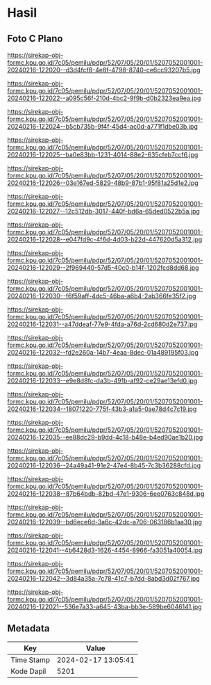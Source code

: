 # Hasil

## Foto C Plano

https://sirekap-obj-formc.kpu.go.id/7c05/pemilu/pdpr/52/07/05/20/01/5207052001001-20240216-122020--d3d4fcf8-4e8f-4798-8740-ce6cc93207b5.jpg

https://sirekap-obj-formc.kpu.go.id/7c05/pemilu/pdpr/52/07/05/20/01/5207052001001-20240216-122022--a095c56f-210d-4bc2-9f9b-d0b2323ea9ea.jpg

https://sirekap-obj-formc.kpu.go.id/7c05/pemilu/pdpr/52/07/05/20/01/5207052001001-20240216-122024--b5cb735b-9f4f-45d4-ac0d-a771f1dbe03b.jpg

https://sirekap-obj-formc.kpu.go.id/7c05/pemilu/pdpr/52/07/05/20/01/5207052001001-20240216-122025--ba0e83bb-1231-4014-88e2-635cfeb7ccf6.jpg

https://sirekap-obj-formc.kpu.go.id/7c05/pemilu/pdpr/52/07/05/20/01/5207052001001-20240216-122026--03e167ed-5829-48b9-87b1-95f81a25d1e2.jpg

https://sirekap-obj-formc.kpu.go.id/7c05/pemilu/pdpr/52/07/05/20/01/5207052001001-20240216-122027--12c512db-3017-440f-bd6a-65ded0522b5a.jpg

https://sirekap-obj-formc.kpu.go.id/7c05/pemilu/pdpr/52/07/05/20/01/5207052001001-20240216-122028--e047fd9c-4f6d-4d03-b22d-447620d5a312.jpg

https://sirekap-obj-formc.kpu.go.id/7c05/pemilu/pdpr/52/07/05/20/01/5207052001001-20240216-122029--2f969440-57d5-40c0-b14f-1202fcd8dd68.jpg

https://sirekap-obj-formc.kpu.go.id/7c05/pemilu/pdpr/52/07/05/20/01/5207052001001-20240216-122030--f6f59aff-4dc5-46ba-a6b4-2ab366fe35f2.jpg

https://sirekap-obj-formc.kpu.go.id/7c05/pemilu/pdpr/52/07/05/20/01/5207052001001-20240216-122031--a47ddeaf-77e9-4fda-a76d-2cd680d2e737.jpg

https://sirekap-obj-formc.kpu.go.id/7c05/pemilu/pdpr/52/07/05/20/01/5207052001001-20240216-122032--fd2e260a-14b7-4eaa-8dec-01a489195f03.jpg

https://sirekap-obj-formc.kpu.go.id/7c05/pemilu/pdpr/52/07/05/20/01/5207052001001-20240216-122033--e9e8d8fc-da3b-491b-af92-ce29ae13efd0.jpg

https://sirekap-obj-formc.kpu.go.id/7c05/pemilu/pdpr/52/07/05/20/01/5207052001001-20240216-122034--18071220-775f-43b3-a1a5-0ae78d4c7c19.jpg

https://sirekap-obj-formc.kpu.go.id/7c05/pemilu/pdpr/52/07/05/20/01/5207052001001-20240216-122035--ee88dc29-b9dd-4c18-b48e-b4ed90ae1b20.jpg

https://sirekap-obj-formc.kpu.go.id/7c05/pemilu/pdpr/52/07/05/20/01/5207052001001-20240216-122036--24a49a41-91e2-47e4-8b45-7c3b36288cfd.jpg

https://sirekap-obj-formc.kpu.go.id/7c05/pemilu/pdpr/52/07/05/20/01/5207052001001-20240216-122038--87b64bdb-82bd-47e1-9306-6ee0763c848d.jpg

https://sirekap-obj-formc.kpu.go.id/7c05/pemilu/pdpr/52/07/05/20/01/5207052001001-20240216-122039--bd6ece6d-3a6c-42dc-a706-063186b1aa30.jpg

https://sirekap-obj-formc.kpu.go.id/7c05/pemilu/pdpr/52/07/05/20/01/5207052001001-20240216-122041--4b6428d3-1626-4454-8966-fa3051a40054.jpg

https://sirekap-obj-formc.kpu.go.id/7c05/pemilu/pdpr/52/07/05/20/01/5207052001001-20240216-122042--3d84a35a-7c78-41c7-b7dd-8abd3d02f767.jpg

https://sirekap-obj-formc.kpu.go.id/7c05/pemilu/pdpr/52/07/05/20/01/5207052001001-20240216-122021--536e7a33-a645-43ba-bb3e-589be6046141.jpg


## Metadata

| Key        | Value               |
| ---------- | ------------------- |
| Time Stamp | 2024-02-17 13:05:41 |
| Kode Dapil | 5201                |



